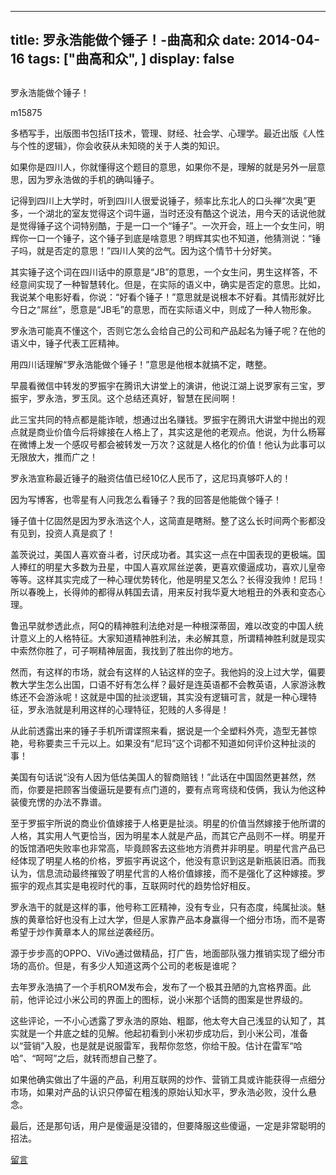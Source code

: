 
---
title:   罗永浩能做个锤子！-曲高和众
date: 2014-04-16
tags: ["曲高和众", ]
display: false
---


## 



罗永浩能做个锤子！




m15875




多栖写手，出版图书包括IT技术，管理、财经、社会学、心理学。最近出版《人性与个性的逻辑》，你会收获从未知晓的关于人类的知识。


 

如果你是四川人，你就懂得这个题目的意思，如果你不是，理解的就是另外一层意思，因为罗永浩做的手机的确叫锤子。

记得到四川上大学时，听到四川人很爱说锤子，频率比东北人的口头禅“次奥”更多，一个湖北的室友觉得这个词牛逼，当时还没有酷这个说法，用今天的话说他就是觉得锤子这个词特别酷，于是一口一个“锤子”。一次开会，班上一个女生问，明辉你一口一个锤子，这个锤子到底是啥意思？明辉其实也不知道，他猜测说：“锤子吗，就是否定的意思！”四川人笑的岔气。因为这个情节十分好笑。

其实锤子这个词在四川话中的原意是“JB”的意思，一个女生问，男生这样答，不经意间实现了一种智慧转化。但是，在实际的语义中，确实是否定的意思。比如，我说某个电影好看，你说：“好看个锤子！”意思就是说根本不好看。其情形就好比今日之“屌丝”，愿意是“JB毛”的意思，而在实际语义中，则成了一种人物形象。

罗永浩可能真不懂这个，否则它怎么会给自己的公司和产品起名为锤子呢？在他的语义中，锤子代表工匠精神。

用四川话理解“罗永浩能做个锤子！”意思是他根本就搞不定，瞎整。

早晨看微信中转发的罗振宇在腾讯大讲堂上的演讲，他说江湖上说罗家有三宝，罗振宇，罗永浩，罗玉凤。这个总结还真好，智慧在民间啊！

此三宝共同的特点都是能诈唬，想通过出名赚钱。罗振宇在腾讯大讲堂中抛出的观点就是商业价值今后将嫁接在人格上了，其实这是他的老观点。他说，为什么杨幂在微博上发一个感叹号都会被转发一万次？这就是人格化的价值！他认为此事可以无限放大，推而广之！

罗永浩宣称最近锤子的融资估值已经10亿人民币了，这尼玛真够吓人的！

因为写博客，也零星有人问我怎么看锤子？我的回答是他能做个锤子！

锤子值十亿固然是因为罗永浩这个人，这简直是瞎掰。整了这么长时间两个影都没有见到，投资人真是疯了！

盖茨说过，美国人喜欢奋斗者，讨厌成功者。其实这一点在中国表现的更极端。国人捧红的明星大多数为丑星，中国人喜欢屌丝逆袭，更喜欢傻逼成功，喜欢儿皇帝等等。这样其实完成了一种心理优势转化，他是明星又怎么？长得没我帅！尼玛！所以春晚上，长得帅的都得从韩国去请，用来反衬我华夏大地粗丑的外表和变态心理。

鲁迅早就参透此点，阿Q的精神胜利法绝对是一种根深蒂固，难以改变的中国人统计意义上的人格特征。大家知道精神胜利法，未必解其意，所谓精神胜利就是现实中索然你胜了，可子啊精神层面，我找到了胜出你的地方。

然而，有这样的市场，就会有这样的人钻这样的空子。我他妈的没上过大学，偏要教大学生怎么出国，口语不好有怎么样？最好是连英语都不会教英语，人家游泳教练还不会游泳呢！这就是中国的扯淡逻辑，其实没有逻辑可言，就是一种心理特征，罗永浩就是利用这样的心理特征，犯贱的人多得是！

从此前透露出来的锤子手机所谓谍照来看，据说是一个全塑料外壳，造型无甚惊艳，号称要卖三千元以上。如果没有“尼玛”这个词都不知道如何评价这种扯淡的事！

美国有句话说“没有人因为低估美国人的智商赔钱！”此话在中国固然更甚然，然而，你要是把顾客当傻逼玩是要有点门道的，要有点弯弯绕和伎俩，我认为他这种装傻充愣的办法不靠谱。

至于罗振宇所说的商业价值嫁接于人格更是扯淡。明星的价值当然嫁接于他所谓的人格，其实用人气更恰当，因为明星本人就是产品，而其它产品则不一样。明星开的饭馆酒吧失败率也非常高，毕竟顾客去这些地方消费并非明星。明星代言产品已经体现了明星人格的价格，罗振宇再说这个，他没有意识到这是新瓶装旧酒。而我认为，信息流动最终摧毁了明星代言的人格价值嫁接，而不是强化了这种嫁接。罗振宇的观点其实是电视时代的事，互联网时代的趋势恰好相反。

罗永浩干的就是这样的事，他号称工匠精神，没有专业，只有态度，纯属扯淡。魅族的黄章恰好也没有上过大学，但是人家靠产品本身赢得一个细分市场，而不是寄希望于炒作黄章本人的屌丝逆袭经历。

源于步步高的OPPO、ViVo通过做精品，打广告，地面部队强力推销实现了细分市场的高价。但是，有多少人知道这两个公司的老板是谁呢？

去年罗永浩搞了一个手机ROM发布会，发布了一个极其丑陋的九宫格界面。此前，他评论过小米公司的界面上的图标，说小米那个话筒的图案是世界级的。

这些评论，一不小心透露了罗永浩的原始、粗鄙，他太夸大自己浅显的认知了，其实就是一个井底之蛙的见解。他起初看到小米初步成功后，到小米公司，准备以“营销”入股，也是就是说服雷军，我帮你忽悠，你给干股。估计在雷军“哈哈”、“呵呵”之后，就转而想自己整了。

如果他确实做出了牛逼的产品，利用互联网的炒作、营销工具或许能获得一点细分市场，如果对产品的认识只停留在粗浅的原始认知水平，罗永浩必败，没什么悬念。

最后，还是那句话，用户是傻逼是没错的，但要降服这些傻逼，一定是非常聪明的招法。

 

 

 

 











[留言](javascript:;)


